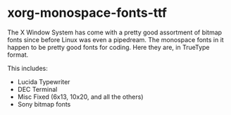 # xorg-monospace-fonts-ttf

The X Window System has come with a pretty good assortment of bitmap
fonts since before Linux was even a pipedream.  The monospace fonts in
it happen to be pretty good fonts for coding.  Here they are, in
TrueType format.

This includes:

-   Lucida Typewriter
-   DEC Terminal
-   Misc Fixed (6x13, 10x20, and all the others)
-   Sony bitmap fonts
